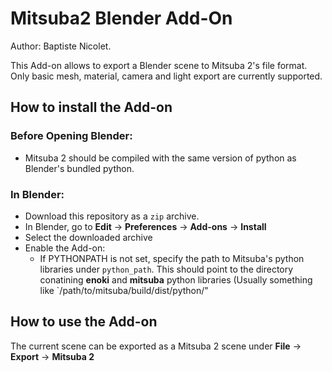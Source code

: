 Mitsuba2 Blender Add-On
=======================

Author: Baptiste Nicolet.

This Add-on allows to export a Blender scene to Mitsuba 2's file format.
Only basic mesh, material, camera and light export are currently supported.

## How to install the Add-on

### Before Opening Blender:
- Mitsuba 2 should be compiled with the same version of python as Blender's bundled python.

### In Blender:
- Download this repository as a `zip` archive.
- In Blender, go to **Edit** -> **Preferences** -> **Add-ons** -> **Install**
- Select the downloaded archive
- Enable the Add-on:
	- If PYTHONPATH is not set, specify the path to Mitsuba's python libraries under `python_path`. This should point to the directory conatining **enoki** and **mitsuba** python libraries (Usually something like `/path/to/mitsuba/build/dist/python/"

## How to use the Add-on

The current scene can be exported as a Mitsuba 2 scene under **File** -> **Export** -> **Mitsuba 2**
